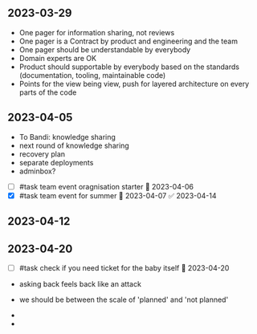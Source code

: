 ## 2023-03-29

-   One pager for information sharing, not reviews
-   One pager is a Contract by product and engineering and the team
-   One pager should be understandable by everybody
-   Domain experts are OK
-   Product should supportable by everybody based on the standards (documentation, tooling, maintainable code)
-   Points for the view being view, push for layered architecture on every parts of the code

## 2023-04-05

- To Bandi: knowledge sharing
- next round of knowledge sharing
- recovery plan 
- separate deployments
- adminbox?
- [ ] #task team event oragnisation starter 📅 2023-04-06
- [x] #task team event for summer 📅 2023-04-07 ✅ 2023-04-14

## 2023-04-12

## 2023-04-20

- [ ] #task check if you need ticket for the baby itself 📅 2023-04-20
- asking back feels back like an attack
- we should be between the scale of 'planned' and 'not planned'
- 

- 